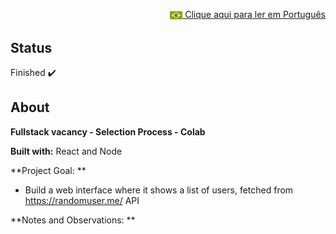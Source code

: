 <p align="right"><a href="README-pt.md"><img src="img/br-flag.png" height="20" align="center"> Clique aqui para ler em Português </a></p>

## Status 
Finished :heavy_check_mark: 

## About
**Fullstack vacancy - Selection Process - Colab** 

**Built with:** React and Node

**Project Goal: **
- Build a web interface where it shows a list of users, fetched from https://randomuser.me/ API

**Notes and Observations: **



